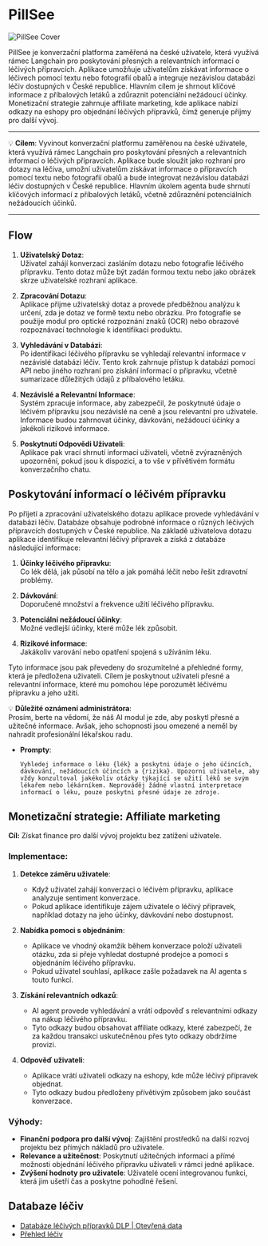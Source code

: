# PillSee

![PillSee Cover](https://i.ibb.co/z4SpKPp/Pill-See-cover.png)

PillSee je konverzační platforma zaměřená na české uživatele, která využívá rámec Langchain pro poskytování přesných a relevantních informací o léčivých přípravcích. Aplikace umožňuje uživatelům získávat informace o léčivech pomocí textu nebo fotografií obalů a integruje nezávislou databázi léčiv dostupných v České republice. Hlavním cílem je shrnout klíčové informace z příbalových letáků a zdůraznit potenciální nežádoucí účinky. Monetizační strategie zahrnuje affiliate marketing, kde aplikace nabízí odkazy na eshopy pro objednání léčivých přípravků, čímž generuje příjmy pro další vývoj.

---

💡 **Cílem**: Vyvinout konverzační platformu zaměřenou na české uživatele, která využívá rámec Langchain pro poskytování přesných a relevantních informací o léčivých přípravcích. Aplikace bude sloužit jako rozhraní pro dotazy na léčiva, umožní uživatelům získávat informace o přípravcích pomocí textu nebo fotografií obalů a bude integrovat nezávislou databázi léčiv dostupných v České republice. Hlavním úkolem agenta bude shrnutí klíčových informací z příbalových letáků, včetně zdůraznění potenciálních nežádoucích účinků.

---

## Flow

1. **Uživatelský Dotaz**:  
   Uživatel zahájí konverzaci zasláním dotazu nebo fotografie léčivého přípravku. Tento dotaz může být zadán formou textu nebo jako obrázek skrze uživatelské rozhraní aplikace.

2. **Zpracování Dotazu**:  
   Aplikace přijme uživatelský dotaz a provede předběžnou analýzu k určení, zda je dotaz ve formě textu nebo obrázku. Pro fotografie se použije modul pro optické rozpoznání znaků (OCR) nebo obrazové rozpoznávací technologie k identifikaci produktu.

3. **Vyhledávání v Databázi**:  
   Po identifikaci léčivého přípravku se vyhledají relevantní informace v nezávislé databázi léčiv. Tento krok zahrnuje přístup k databázi pomocí API nebo jiného rozhraní pro získání informací o přípravku, včetně sumarizace důležitých údajů z příbalového letáku.

4. **Nezávislé a Relevantní Informace**:  
   Systém zpracuje informace, aby zabezpečil, že poskytnuté údaje o léčivém přípravku jsou nezávislé na ceně a jsou relevantní pro uživatele. Informace budou zahrnovat účinky, dávkování, nežádoucí účinky a jakékoli rizikové informace.

5. **Poskytnutí Odpovědi Uživateli**:  
   Aplikace pak vrací shrnutí informací uživateli, včetně zvýrazněných upozornění, pokud jsou k dispozici, a to vše v přívětivém formátu konverzačního chatu.

## Poskytování informací o léčivém přípravku

Po přijetí a zpracování uživatelského dotazu aplikace provede vyhledávání v databázi léčiv. Databáze obsahuje podrobné informace o různých léčivých přípravcích dostupných v České republice. Na základě uživatelova dotazu aplikace identifikuje relevantní léčivý přípravek a získá z databáze následující informace:

1. **Účinky léčivého přípravku**:  
   Co lék dělá, jak působí na tělo a jak pomáhá léčit nebo řešit zdravotní problémy.

2. **Dávkování**:  
   Doporučené množství a frekvence užití léčivého přípravku.

3. **Potenciální nežádoucí účinky**:  
   Možné vedlejší účinky, které může lék způsobit.

4. **Rizikové informace**:  
   Jakákoliv varování nebo opatření spojená s užíváním léku.

Tyto informace jsou pak převedeny do srozumitelné a přehledné formy, která je předložena uživateli. Cílem je poskytnout uživateli přesné a relevantní informace, které mu pomohou lépe porozumět léčivému přípravku a jeho užití.

💡 **Důležité oznámení administrátora**:  
Prosím, berte na vědomí, že náš AI modul je zde, aby poskytl přesné a užitečné informace. Avšak, jeho schopnosti jsou omezené a neměl by nahradit profesionální lékařskou radu.

- **Prompty**:
    
    ```plaintext
    Vyhledej informace o léku {lék} a poskytni údaje o jeho účincích, dávkování, nežádoucích účincích a {rizika}. Upozorni uživatele, aby vždy konzultoval jakékoliv otázky týkající se užití léků se svým lékařem nebo lékárníkem. Neprováděj žádné vlastní interpretace informací o léku, pouze poskytni přesné údaje ze zdroje.
    ```

## Monetizační strategie: Affiliate marketing

**Cíl:** Získat finance pro další vývoj projektu bez zatížení uživatele.

### Implementace:

1. **Detekce záměru uživatele**:
   - Když uživatel zahájí konverzaci o léčivém přípravku, aplikace analyzuje sentiment konverzace.
   - Pokud aplikace identifikuje zájem uživatele o léčivý přípravek, například dotazy na jeho účinky, dávkování nebo dostupnost.

2. **Nabídka pomoci s objednáním**:
   - Aplikace ve vhodný okamžik během konverzace položí uživateli otázku, zda si přeje vyhledat dostupné prodejce a pomoci s objednáním léčivého přípravku.
   - Pokud uživatel souhlasí, aplikace zašle požadavek na AI agenta s touto funkcí.

3. **Získání relevantních odkazů**:
   - AI agent provede vyhledávání a vrátí odpověď s relevantními odkazy na nákup léčivého přípravku.
   - Tyto odkazy budou obsahovat affiliate odkazy, které zabezpečí, že za každou transakci uskutečněnou přes tyto odkazy obdržíme provizi.

4. **Odpověď uživateli**:
   - Aplikace vrátí uživateli odkazy na eshopy, kde může léčivý přípravek objednat.
   - Tyto odkazy budou předloženy přívětivým způsobem jako součást konverzace.

### Výhody:

- **Finanční podpora pro další vývoj**: Zajištění prostředků na další rozvoj projektu bez přímých nákladů pro uživatele.
- **Relevance a užitečnost**: Poskytnutí užitečných informací a přímé možnosti objednání léčivého přípravku uživateli v rámci jedné aplikace.
- **Zvýšení hodnoty pro uživatele**: Uživatelé ocení integrovanou funkci, která jim ušetří čas a poskytne pohodlné řešení.

## Databaze léčiv

- [Databáze léčivých přípravků DLP | Otevřená data](https://opendata.sukl.cz/?q=katalog/databaze-lecivych-pripravku-dlp)
- [Přehled léčiv](https://prehledy.sukl.cz/prehled_leciv.html#/?typ=0&filtr=%22%22&pocet=10&stranka=1&sort=%5B%22nazev%22%5D&smer=%22asc%22&leciveLatky=%5B%5B%5D%5D&leciveLatkyOperace=%22OR%22&leciveLatkyOperaceZavorek=%22ANY%22&atc=%22%22&cestaPodani=%22%22&drzitelRegistrace=%5B%5D&stavRegistrace=%22%22&zpusobVydeje=%5B%5D&uhrada=%5B%5D&dovoz=%22%22&jeDodavka=false&stavZruseni=%22N%22&ochrannyPrvek=%22X%22&dostupnost=%5B%5D&omezenaDostupnost=false&lecivaLatkaSelected=%5B%5B%5D%5D&lecivaLatkaValue=%5B%22%22%5D&lecivaLatkaCiselnik=%5B%5B%5D%5D&typVydeje=%223%22)
